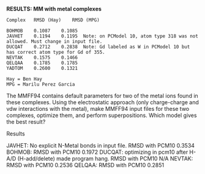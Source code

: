 **RESULTS: MM with metal complexes**
```
Complex   RMSD (Hay)	RMSD (MPG)

BOHMOB    0.1087	0.1085
JAVHET    0.1194	0.1195  Note: on PCModel 10, atom type 318 was not allowed. Must change in input file.
DUCQAT    0.2712	0.2838	Note: Gd labeled as W in PCModel 10 but has correct atom type for Gd of 355.
NEVTAK    0.1575	0.1466
QELQAA    0.1785	0.1785
YADTOM    0.2600	0.1321

Hay = Ben Hay
MPG = Marilu Perez Garcia
```

The MMFF94 contains default parameters for two of the metal ions found in these complexes. Using the electrostatic approach (only charge-charge and vdw interactions with the metal), make MMFF94 input files for these two complexes, optimize them, and perform superpositions. Which model gives the best result?

Results

JAVHET: No explicit N-Metal bonds in input file.
RMSD with PCM10 0.3534
BOHMOB:
RMSD with PCM10 0.1972
DUCQAT: optimizing in pcm10 after H-A/D (H-add/delete) made program hang.
RMSD with PCM10 N/A 
NEVTAK: 
RMSD with PCM10 0.2536
QELQAA:
RMSD with PCM10 0.2851


 
